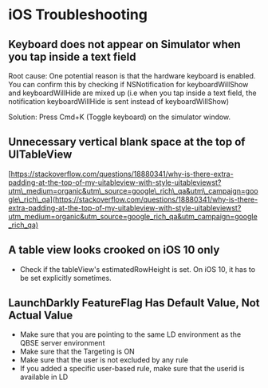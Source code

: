 # iOS Troubleshooting

## Keyboard does not appear on Simulator when you tap inside a text field

Root cause: One potential reason is that the hardware keyboard is enabled. You can confirm this by checking if NSNotification for keyboardWillShow and keyboardWillHide are mixed up \(i.e when you tap inside a text field, the notification keyboardWillHide is sent instead of keyboardWillShow\)

Solution: Press Cmd+K \(Toggle keyboard\) on the simulator window.

## Unnecessary vertical blank space at the top of UITableView <a id="unnecessary-vertical-blank-space-at-the-top-of-uitableview"></a>

[https://stackoverflow.com/questions/18880341/why-is-there-extra-padding-at-the-top-of-my-uitableview-with-style-uitableviewst?utm\_medium=organic&utm\_source=google\_rich\_qa&utm\_campaign=google\_rich\_qa](https://stackoverflow.com/questions/18880341/why-is-there-extra-padding-at-the-top-of-my-uitableview-with-style-uitableviewst?utm_medium=organic&utm_source=google_rich_qa&utm_campaign=google_rich_qa)

## A table view looks crooked on iOS 10 only

* Check if the tableView's estimatedRowHeight is set. On iOS 10, it has to be set explicitly sometimes.

## LaunchDarkly FeatureFlag Has Default Value, Not Actual Value

* Make sure that you are pointing to the same LD environment as the QBSE server environment
* Make sure that the Targeting is ON
* Make sure that the user is not excluded by any rule
* If you added a specific user-based rule, make sure that the userid is available in LD



